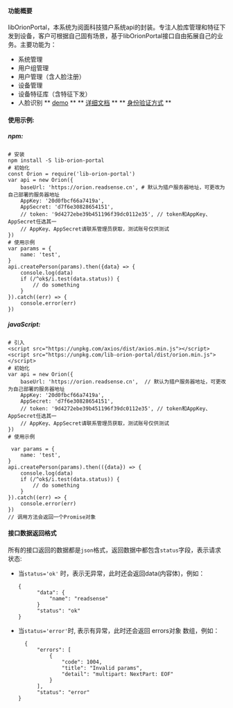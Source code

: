 ####  功能概要 
  libOrionPortal，本系统为阅面科技猎户系统api的封装。专注人脸库管理和特征下发到设备，客户可根据自己固有场景，基于libOrionPortal接口自由拓展自己的业务。主要功能为：
* 系统管理
* 用户组管理
* 用户管理（含人脸注册）
* 设备管理
* 设备特征库（含特征下发）
* 人脸识别
** [demo](https://github.com/nyj000/orion/examples/example-web.html "demo") **
** [详细文档](https://www.showdoc.cc/279122901705252?page_id=1589818278369113 "详细文档") **
** [身份验证方式](https://www.showdoc.cc/279122901705252?page_id=1593441887821782 "身份验证方式") **

####  使用示例:
##### npm:

    # 安装
    npm install -S lib-orion-portal
    # 初始化
    const Orion = require('lib-orion-portal')
    var api = new Orion({
    	baseUrl: 'https://orion.readsense.cn', # 默认为猎户服务器地址，可更改为自己部署的服务器地址
    	AppKey: '20d0fbcf66a7419a',
    	AppSecret: 'd7f6e30828654151',
		// token: '9d4272ebe39b451196f39dc0112e35', // token和AppKey、AppSecret任选其一
		// AppKey、AppSecret请联系管理员获取，测试账号仅供测试
    })
    # 使用示例
    var params = {
    	name: 'test',
    }
    api.createPerson(params).then({data} => {
    	console.log(data)
    	if (/^ok$/i.test(data.status)) {
    		// do something
    	}
    }).catch((err) => {
    	console.error(err)
    })
##### javaScript:
    # 引入 
    <script src="https://unpkg.com/axios/dist/axios.min.js"></script>
    <script src="https://unpkg.com/lib-orion-portal/dist/orion.min.js"></script>
    # 初始化
    var api = new Orion({
    	baseUrl: 'https://orion.readsense.cn',  // 默认为猎户服务器地址，可更改为自己部署的服务器地址
    	AppKey: '20d0fbcf66a7419a',
    	AppSecret: 'd7f6e30828654151',
		// token: '9d4272ebe39b451196f39dc0112e35', // token和AppKey、AppSecret任选其一
		// AppKey、AppSecret请联系管理员获取，测试账号仅供测试
    })
   	# 使用示例
   
     var params = {
    	name: 'test',
    }
    api.createPerson(params).then(({data}) => {
    	console.log(data)
    	if (/^ok$/i.test(data.status)) {
    		// do something
    	}
    }).catch((err) => {
    	console.error(err)
    })
	// 调用方法会返回一个Promise对象

####  接口数据返回格式
所有的接口返回的数据都是`json`格式，返回数据中都包含`status`字段，表示请求状态:
- 当`status='ok'` 时，表示无异常，此时还会返回data(内容体)，例如：

      {
			"data": {
				"name": "readsense"
			}
			"status": "ok"
	  }

- 当`status='error'`时, 表示有异常，此时还会返回 errors对象 数组，例如：

 		{
			"errors": [
				{
					"code": 1004,
					"title": "Invalid params",
					"detail": "multipart: NextPart: EOF"
				}
			],
			"status": "error"
	  }
	
